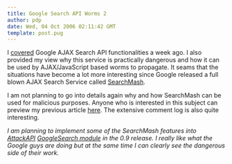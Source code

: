 ```yaml
---
title: Google Search API Worms 2
author: pdp
date: Wed, 04 Oct 2006 02:11:42 GMT
template: post.pug
---
```


I [covered](/blog/google-search-api-worms) Google AJAX Search API functionalities a week ago. I also provided my view why this service is practically dangerous and how it can be used by AJAX/JavaScript based worms to propagate. It seams that the situations have become a lot more interesting since Google released a full blown AJAX Search Service called [SearchMash](http://www.searchmash.com/).

I am not planning to go into details again why and how SearchMash can be used for malicious purposes. Anyone who is interested in this subject can preview my previous article [here](/blog/google-search-api-worms). The extensive comment log is also quite interesting.

_I am planning to implement some of the SearchMash features into [AttackAPI](/blog/attackapi) [GoogleSearch module](/blog/attackapi/build/inf/interfaces/GoogleSearch.htm) in the 0.9 release. I really like what the Google guys are doing but at the same time I can clearly see the dangerous side of their work._
